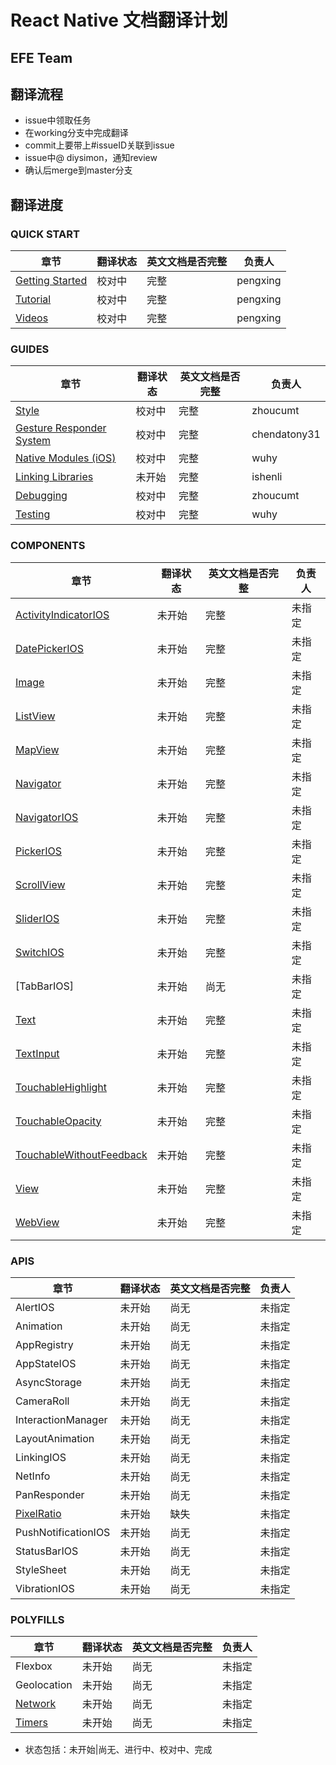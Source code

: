 # React Native 文档翻译计划
## EFE Team
## 翻译流程

* issue中领取任务
* 在working分支中完成翻译
* commit上要带上#issueID关联到issue
* issue中@ diysimon，通知review
* 确认后merge到master分支

## 翻译进度
### QUICK START
|章节|翻译状态|英文文档是否完整|负责人|
|----|----|----|------|
|[Getting Started](https://github.com/ecomfe/react-native-cn/blob/master/quick-start/GettingStarted.md)|校对中|完整|pengxing|
|[Tutorial](https://github.com/ecomfe/react-native-cn/blob/master/quick-start/Tutorial.md)|校对中|完整|pengxing|
|[Videos](https://github.com/ecomfe/react-native-cn/blob/master/quick-start/Videos.md)|校对中|完整|pengxing|

### GUIDES
|章节|翻译状态|英文文档是否完整|负责人|
|----|----|----|------|
|[Style](https://github.com/ecomfe/react-native-cn/blob/master/guides/Style.md)|校对中|完整|zhoucumt|
|[Gesture Responder System](https://github.com/ecomfe/react-native-cn/blob/master/guides/GestureResponderSystem.md)|校对中|完整|chendatony31|
|[Native Modules (iOS)](https://github.com/ecomfe/react-native-cn/blob/master/guides/NativeModulesIOS.md)|校对中|完整|wuhy|
|[Linking Libraries](https://github.com/ecomfe/react-native-cn/blob/master/guides/LinkingLibraries.md)|未开始|完整|ishenli|
|[Debugging](https://github.com/ecomfe/react-native-cn/blob/master/guides/Debugging.md)|校对中|完整|zhoucumt|
|[Testing](https://github.com/ecomfe/react-native-cn/blob/master/guides/Testing.md)|校对中|完整|wuhy|

### COMPONENTS
|章节|翻译状态|英文文档是否完整|负责人|
|----|----|----|------|
|[ActivityIndicatorIOS](https://github.com/ecomfe/react-native-cn/blob/master/components/ActivityIndicatorIOS.md)|未开始|完整|未指定|
|[DatePickerIOS](https://github.com/ecomfe/react-native-cn/blob/master/components/DatePickerIOS.md)|未开始|完整|未指定|
|[Image](https://github.com/ecomfe/react-native-cn/blob/master/components/Image.md)|未开始|完整|未指定|
|[ListView](https://github.com/ecomfe/react-native-cn/blob/master/components/ListView.md)|未开始|完整|未指定|
|[MapView](https://github.com/ecomfe/react-native-cn/blob/master/components/MapView.md)|未开始|完整|未指定|
|[Navigator](https://github.com/ecomfe/react-native-cn/blob/master/components/Navigator.md)|未开始|完整|未指定|
|[NavigatorIOS](https://github.com/ecomfe/react-native-cn/blob/master/components/NavigatorIOS.md)|未开始|完整|未指定|
|[PickerIOS](https://github.com/ecomfe/react-native-cn/blob/master/components/PickerIOS.md)|未开始|完整|未指定|
|[ScrollView](https://github.com/ecomfe/react-native-cn/blob/master/components/ScrollView.md)|未开始|完整|未指定|
|[SliderIOS](https://github.com/ecomfe/react-native-cn/blob/master/components/SliderIOS.md)|未开始|完整|未指定|
|[SwitchIOS](https://github.com/ecomfe/react-native-cn/blob/master/components/SwitchIOS.md)|未开始|完整|未指定|
|[TabBarIOS]|未开始|尚无|未指定|
|[Text](https://github.com/ecomfe/react-native-cn/blob/master/components/Text.md)|未开始|完整|未指定|
|[TextInput](https://github.com/ecomfe/react-native-cn/blob/master/components/TextInput.md)|未开始|完整|未指定|
|[TouchableHighlight](https://github.com/ecomfe/react-native-cn/blob/master/components/TouchableHighlight.md)|未开始|完整|未指定|
|[TouchableOpacity](https://github.com/ecomfe/react-native-cn/blob/master/components/TouchableOpacity.md)|未开始|完整|未指定|
|[TouchableWithoutFeedback](https://github.com/ecomfe/react-native-cn/blob/master/components/TouchableWithoutFeedback.md)|未开始|完整|未指定|
|[View](https://github.com/ecomfe/react-native-cn/blob/master/components/View.md)|未开始|完整|未指定|
|[WebView](https://github.com/ecomfe/react-native-cn/blob/master/components/WebView.md)|未开始|完整|未指定|

### APIS
|章节|翻译状态|英文文档是否完整|负责人|
|----|----|----|------|
|AlertIOS|未开始|尚无|未指定|
|Animation|未开始|尚无|未指定|
|AppRegistry|未开始|尚无|未指定|
|AppStateIOS|未开始|尚无|未指定|
|AsyncStorage|未开始|尚无|未指定|
|CameraRoll|未开始|尚无|未指定|
|InteractionManager|未开始|尚无|未指定|
|LayoutAnimation|未开始|尚无|未指定|
|LinkingIOS|未开始|尚无|未指定|
|NetInfo|未开始|尚无|未指定|
|PanResponder|未开始|尚无|未指定|
|[PixelRatio](https://github.com/ecomfe/react-native-cn/blob/master/apis/PixelRatio.md)|未开始|缺失|未指定|
|PushNotificationIOS|未开始|尚无|未指定|
|StatusBarIOS|未开始|尚无|未指定|
|StyleSheet|未开始|尚无|未指定|
|VibrationIOS|未开始|尚无|未指定|

### POLYFILLS
|章节|翻译状态|英文文档是否完整|负责人|
|----|----|----|------|
|Flexbox|未开始|尚无|未指定|
|Geolocation|未开始|尚无|未指定|
|[Network](https://github.com/ecomfe/react-native-cn/blob/master/polyfills/Network.md)|未开始|尚无|未指定|
|[Timers](https://github.com/ecomfe/react-native-cn/blob/master/polyfills/Timers.md)|未开始|尚无|未指定|

* 状态包括：未开始|尚无、进行中、校对中、完成
